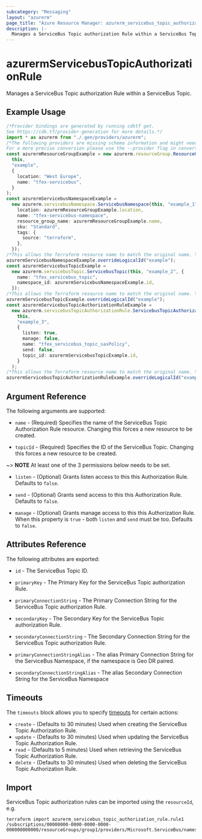 ```yaml
---
subcategory: "Messaging"
layout: "azurerm"
page_title: "Azure Resource Manager: azurerm_servicebus_topic_authorization_rule"
description: |-
  Manages a ServiceBus Topic authorization Rule within a ServiceBus Topic.
---
```


# azurermServicebusTopicAuthorizationRule

Manages a ServiceBus Topic authorization Rule within a ServiceBus Topic.

## Example Usage

```typescript
/*Provider bindings are generated by running cdktf get.
See https://cdk.tf/provider-generation for more details.*/
import * as azurerm from "./.gen/providers/azurerm";
/*The following providers are missing schema information and might need manual adjustments to synthesize correctly: azurerm.
For a more precise conversion please use the --provider flag in convert.*/
const azurermResourceGroupExample = new azurerm.resourceGroup.ResourceGroup(
  this,
  "example",
  {
    location: "West Europe",
    name: "tfex-servicebus",
  }
);
const azurermServicebusNamespaceExample =
  new azurerm.servicebusNamespace.ServicebusNamespace(this, "example_1", {
    location: azurermResourceGroupExample.location,
    name: "tfex-servicebus-namespace",
    resource_group_name: azurermResourceGroupExample.name,
    sku: "Standard",
    tags: {
      source: "terraform",
    },
  });
/*This allows the Terraform resource name to match the original name. You can remove the call if you don't need them to match.*/
azurermServicebusNamespaceExample.overrideLogicalId("example");
const azurermServicebusTopicExample =
  new azurerm.servicebusTopic.ServicebusTopic(this, "example_2", {
    name: "tfex_servicebus_topic",
    namespace_id: azurermServicebusNamespaceExample.id,
  });
/*This allows the Terraform resource name to match the original name. You can remove the call if you don't need them to match.*/
azurermServicebusTopicExample.overrideLogicalId("example");
const azurermServicebusTopicAuthorizationRuleExample =
  new azurerm.servicebusTopicAuthorizationRule.ServicebusTopicAuthorizationRule(
    this,
    "example_3",
    {
      listen: true,
      manage: false,
      name: "tfex_servicebus_topic_sasPolicy",
      send: false,
      topic_id: azurermServicebusTopicExample.id,
    }
  );
/*This allows the Terraform resource name to match the original name. You can remove the call if you don't need them to match.*/
azurermServicebusTopicAuthorizationRuleExample.overrideLogicalId("example");

```

## Argument Reference

The following arguments are supported:

*   `name` - (Required) Specifies the name of the ServiceBus Topic Authorization Rule resource. Changing this forces a new resource to be created.

*   `topicId` - (Required) Specifies the ID of the ServiceBus Topic. Changing this forces a new resource to be created.

\~> **NOTE** At least one of the 3 permissions below needs to be set.

*   `listen` - (Optional) Grants listen access to this this Authorization Rule. Defaults to `false`.

*   `send` - (Optional) Grants send access to this this Authorization Rule. Defaults to `false`.

*   `manage` - (Optional) Grants manage access to this this Authorization Rule. When this property is `true` - both `listen` and `send` must be too. Defaults to `false`.

## Attributes Reference

The following attributes are exported:

*   `id` - The ServiceBus Topic ID.

*   `primaryKey` - The Primary Key for the ServiceBus Topic authorization Rule.

*   `primaryConnectionString` - The Primary Connection String for the ServiceBus Topic authorization Rule.

*   `secondaryKey` - The Secondary Key for the ServiceBus Topic authorization Rule.

*   `secondaryConnectionString` - The Secondary Connection String for the ServiceBus Topic authorization Rule.

*   `primaryConnectionStringAlias` - The alias Primary Connection String for the ServiceBus Namespace, if the namespace is Geo DR paired.

*   `secondaryConnectionStringAlias` - The alias Secondary Connection String for the ServiceBus Namespace

## Timeouts

The `timeouts` block allows you to specify [timeouts](https://www.terraform.io/language/resources/syntax#operation-timeouts) for certain actions:

* `create` - (Defaults to 30 minutes) Used when creating the ServiceBus Topic Authorization Rule.
* `update` - (Defaults to 30 minutes) Used when updating the ServiceBus Topic Authorization Rule.
* `read` - (Defaults to 5 minutes) Used when retrieving the ServiceBus Topic Authorization Rule.
* `delete` - (Defaults to 30 minutes) Used when deleting the ServiceBus Topic Authorization Rule.

## Import

ServiceBus Topic authorization rules can be imported using the `resourceId`, e.g.

```console
terraform import azurerm_servicebus_topic_authorization_rule.rule1 /subscriptions/00000000-0000-0000-0000-000000000000/resourceGroups/group1/providers/Microsoft.ServiceBus/namespaces/namespace1/topics/topic1/authorizationRules/rule1
```
